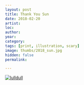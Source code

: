 ```yaml
---
layout: post
title: Thank You Sun
date: 2018-02-20
artist: 
loc: 
author: 
year: 
category: 
tags: [print, illustration, scary]
image: thumbs/2018_sun.jpg
hidden: false
permalink:

---
```



<div class="post_image">
	<a href="{{ site.baseurl }}/images/posts/2018_sun/001.jpg" target="_blank">
	<img src="{{ site.baseurl }}/images/posts/2018_sun/001.jpg" alt="lulldull"></a>
</div>

